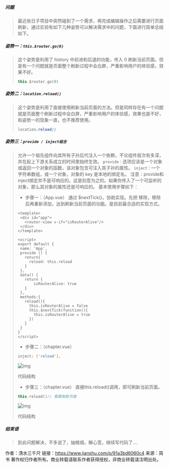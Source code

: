##### 问题

> 最近些日子项目中突然碰到了一个需求，再完成编辑操作之后需要进行页面刷新，通过实验有如下几种姿势可以解决需求中的问题，下面进行简单总结如下。

##### 姿势一：`this.$router.go(0)`

> 这个姿势是利用了 history 中前进和后退的功能，传入 0 刷新当前页面。但是有一个问题就是页面整个刷新过程中会白屏，严重影响用户的体验感，效果不好。
>
> 
>
> ```kotlin
> this.$router.go(0)
> ```

##### 姿势二：`location.reload()`

> 这个姿势是利用了直接使用刷新当前页面的方法。但是同样存在有一个问题就是页面整个刷新过程中会白屏，严重影响用户的体验感，效果也是不好，和姿势一的现象一直，也不推荐使用。
>
> 
>
> ```css
> location.reload()
> ```

##### 姿势三：`provide / inject组合`

> 允许一个祖先组件向其所有子孙后代注入一个依赖，不论组件层次有多深，并在起上下游关系成立的时间里始终生效。
>  `provide：`选项应该是一个对象或返回一个对象的函数。该对象包含可注入其子孙的属性。
>  `inject：`一个字符串数组，或一个对象，对象的 key 是本地的绑定名。
>  注意：provide和inject绑定并不是可响应的。这是刻意为之的。如果你传入了一个可监听的对象，那么其对象的属性还是可响应的。
>  基本使用步骤如下：
>
> - 步骤一：（App.vue）
>    通过 $nextTick()，协助实现。先把 <router-view /> 移除，移除后再重新添加，达到刷新当前页面的功能。是目前最合适的实现方式。
>
> 
>
> ```vue
> <template>
>  <div id="app">
>    <router-view v-if="isRouterAlive"/>
>  </div>
> </template>
> 
> <script>
> export default {
>  name: 'App',
>  provide () {
>    return{
>      reload: this.reload
>    }
>  },
>  data() {
>    return {
>        isRouterAlive: true
>    }
>  },
>  methods:{
>    reload(){
>      this.isRouterAlive = false
>      this.$nextTick(function(){
>        this.isRouterAlive = true
>      })
>    }
>  }
> }
> </script>
> ```
>
> - 步骤二：（chapter.vue）
>
> 
>
> ```bash
> inject: ['reload'],
> ```
>
> ![img](https:////upload-images.jianshu.io/upload_images/13331500-9fb14285c3b5cf01.png?imageMogr2/auto-orient/strip|imageView2/2/w/568/format/webp)
>
> 代码结构
>
> - 步骤三：（chapter.vue）
>    直接this.reload()调用，即可刷新当前页面。
>
> 
>
> ```kotlin
> this.reload()// 需要刷新页面
> ```
>
> ![img](https:////upload-images.jianshu.io/upload_images/13331500-5a1f36d61cefe074.png?imageMogr2/auto-orient/strip|imageView2/2/w/554/format/webp)
>
> 代码结构

##### 结束语

> 到此问题解决，不多说了，抽根烟，解心宽，继续写代码了....



作者：清水三千尺
链接：https://www.jianshu.com/p/91a3bd6060c4
来源：简书
著作权归作者所有。商业转载请联系作者获得授权，非商业转载请注明出处。